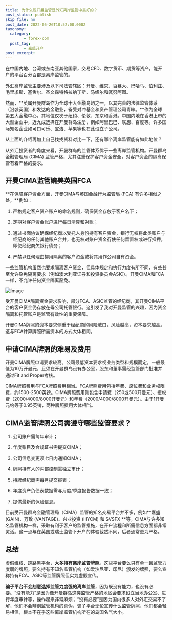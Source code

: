 ```yaml
---
title: 为什么说开曼监管是外汇离岸监管中最好的？
post_status: publish
skip_file: no
post_date: 2022-05-26T10:52:00.000Z
taxonomy:
  category:
        - forex-com
  post_tag:
        - 嘉盛开户
post_excerpt: 
---
```

在中国内地、台湾或东南亚其他国家，交易CFD、数字货币、期货等资产，能开户的平台百分百都是离岸监管的。

外汇离岸监管主要涉及以下司法管辖区：开曼、维京、百慕大、巴哈马、伯利兹、毛里求斯、塞舌尔、圣文森特格拉纳丁斯、马绍尔和瓦努阿图。

然而，**英属开曼群岛作为全球十大金融岛屿之一，以其完善的法律监管体系（沿袭英国）和发达的金融业，备受对冲基金和资产管理公司青睐。**作为全球第五大金融中心，其地位仅次于纽约、伦敦、东京和香港。中国内地在香港上市的大型企业中，近九成选择在开曼群岛注册，例如阿里巴巴、联想、百度等。许多国际知名企业如可口可乐、宝洁、苹果等也在此设立子公司。

从上面的介绍再加上自己找找资料对比一下，还有哪个离岸监管能有如此地位？

从外汇投资者的角度来看，开曼群岛的监管体系优于一些离岸监管机构。开曼群岛金融管理局 (CIMA) 监管严格，尤其注重保护客户资金安全，对客户资金的隔离保管有着严格的要求。

## 开曼CIMA监管媲美英国FCA

**在保障客户资金方面，开曼CIMA与英国金融行为监管局 (FCA) 有许多相似之处，**例如：

1. 严格规定客户资产账户的命名规则，确保资金存放于客户名下；

1. 定期对客户资金账户进行每日清算和对账；

1. 通过书面协议确保经纪商以受托人身份持有客户资金，银行无权将此类账户与经纪商的任何其他账户合并，也无权对账户资金行使任何留置权或进行扣押，即使经纪商欠银行债务；

1. 严禁以任何理由挪用隔离的客户资金或将其用作公司自有资金。

一些监管机构虽然也要求隔离客户资金，但具体规定和执行力度有所不同，有些甚至允许豁免隔离要求（例如澳大利亚证券和投资委员会ASIC）。开曼CIMA和FCA一样，不允许任何资金隔离豁免。

![Image](https://prod-files-secure.s3.us-west-2.amazonaws.com/39ed1227-6d7d-4570-be36-9ccd4a2c4241/bd849744-3fcb-4a37-8312-357962c8f065/image.png?X-Amz-Algorithm=AWS4-HMAC-SHA256&X-Amz-Content-Sha256=UNSIGNED-PAYLOAD&X-Amz-Credential=ASIAZI2LB466YIN7NSKI%2F20250906%2Fus-west-2%2Fs3%2Faws4_request&X-Amz-Date=20250906T101343Z&X-Amz-Expires=3600&X-Amz-Security-Token=IQoJb3JpZ2luX2VjECEaCXVzLXdlc3QtMiJGMEQCIGsPpJoWF0LUCTPmkU7uKkVzFoHwlXAhTsMDXlMWuRpeAiB2eULlrc6pwDSV8b1WNMPcOt%2B8C%2BReeONH5LIzoxeKySqIBAiK%2F%2F%2F%2F%2F%2F%2F%2F%2F%2F8BEAAaDDYzNzQyMzE4MzgwNSIM6RNEbdUPXT2xr2e4KtwDicchvv%2FWpR8CggPvWJm7K4MYfB4dO3rDFSG86%2Be3qehlZbQJGRU47HEg5jJqAVrW6184%2FZxFIjZRC8IT%2BbvhWzPg1PVHK%2F1fqr3QxGpyWrNxvCe6byH2uqPg2mRf518VeAX9l9QrWEevCaPrYeY59y5ail%2BYiAK0GLbjt3AzXmenrL4oKX7G9LTq6OFzSJ5iGyAbTKl6h3MhzG9mdII0VXxdA%2BH1EJP%2FT6XeoYNgwM4LROhP8jO4LgdWJFvgWbvSLqHUee%2Bj4SLk3dITGDBGghfgizYgHOIYOzuGUFM3mTUBAGqC5I8ixwb%2Ft0qjpnzjutDKNSaqjxKrznns6mgDzEeMkMO4dxMjF7aKoqy%2BYOr7a6L7Qno1fmrPEbHMYBwt4bOCA7s7EUIJVpiqo04uyogwC%2BEttPWnYRvf6Bb7dCoAEzo9LUckM5Wk4KaPW3yYi1QxWSWqzioeko5ntEYPYWCytsZ8EOmG07oS4tGDkQRq9ZwMJ3%2Fn3Vk7tob5vcqRW%2BQqLdfBKeLAUl31%2B2vduz3OKNbWelkvlHlx9zz6DPhA07HN7a5Mx%2BzF8AE2NEkWSs30oGmgV0SFiwP7dgos11w%2BrvfPuY1d7y%2BK1jm3aOEckETcm%2F%2FVCby4brgwqOjvxQY6pgHKus8H8iVMEWPAo%2B8xRl5pAouQ%2FEBBK2RUkaxuvuMcldvI%2BiZOaCItLdvWtoibYYvEsptFd2%2Bgwtl%2FWHJIw6qcCI%2BVrCTfLuAWx%2FahdUY02ej5Ym2YnnsnKAz958Px7SrTVdvBIo%2BJGB4IxKhGAoa7qIT5nnzqUKwlRWf2i9EjIjDxvGa4wGxxU6EpHZPHkU6O9oGqnwREPyHvm4WOodBlQG6myZfy&X-Amz-Signature=cc0725eae690f609dd85b44a8ea6b6563ac22780ce6cc78807f301b7535ce9bf&X-Amz-SignedHeaders=host&x-amz-checksum-mode=ENABLED&x-id=GetObject)

受开曼CIMA隔离资金要求影响，部分FCA、ASIC监管的经纪商，其开曼CIMA平台的客户资金仍存放在母公司托管银行。这引发了我对开曼监管的兴趣，因为资金隔离和托管账户是监管有效性的重要保障。

开曼CIMA牌照的资本要求侧重于经纪商的风险敞口，风险越高，资本要求越高。这与FCA计算牌照所需资本的方式大体相同。

## **申请CIMA牌照的难易及费用**

开曼CIMA牌照申请要求较高。公司最低资本要求视业务类型和规模而定，一般最低为10万开曼元，且须在开曼群岛设有办公室，股东和董事需经监管部门批准并通过Fit and Proper考核。

CIMA牌照费用与FCA牌照费用相当。FCA牌照费用包括年费、席位费和业务权限费，约1500-2500英镑。CIMA牌照费用则包含申请费（250或500开曼元）、授权费（2000/4000/8000开曼元）和年费（2000/4000/8000开曼元）。由于1开曼元约等于0.95英镑，两种牌照费用大体相当。

## CIMA监管牌照公司需遵守哪些监管要求？

1. 公司账户需每年审计；

1. 年度账目及合规证书需提交CIMA；

1. 公司信息变更须七日内通知CIMA；

1. 牌照持有人的内部控制需独立审计；

1. 持牌经纪商需每月提交报表；

1. 年度资产负债表数据需与月度/季度报告数据一致；

1. 提供最新的保险信息。

目前受开曼群岛金融管理局（CIMA）监管的知名交易平台并不多，例如**嘉盛 (GAIN)、万致 (VANTAGE)、兴业投资 (HYCM) 和 SVSFX **等。CIMA与许多知名监管机构一样，采取有利于客户的监管措施，在开户流程和所需信息方面都非常灵活。这一点与在英国或瑞士监管下开户的体验截然不同，后者通常更为严格。

## 总结

虚假维权、跑路黑平台，**大多持有离岸监管牌照**。这些平台要么只有单一且监管力度弱的牌照，要么持有不知名监管机构（如爱沙尼亚、印尼）颁发的牌照，要么宣称持有FCA、ASIC等监管牌照但实为虚假宣传。

**骗子平台不会刻意选择监管力度强的离岸监管**，因为既没有能力，也没有必要。“没有能力”是因为像开曼群岛这类监管严格的地区会要求设立当地办公室、进行年度审计等，操作起来非常麻烦；“没有必要”是因为国内很多人对外汇交易不了解，他们不会辨别监管机构的真伪，骗子平台无论宣传什么监管牌照，他们都会轻易相信，根本不在乎这些离岸监管机构所在的岛国名气大小。
